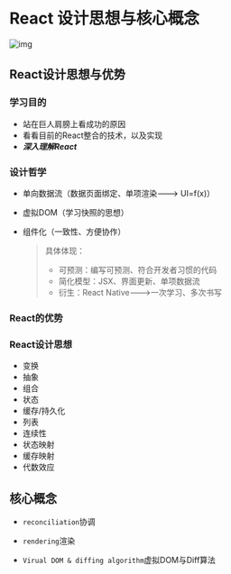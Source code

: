 #  React 设计思想与核心概念

![img](https://gitbook-media.oss-ap-southeast-1.aliyuncs.com/pics/5f30b2c50001578f06400359.jpg)

## React设计思想与优势

### 学习目的

- 站在巨人肩膀上看成功的原因
- 看看目前的React整合的技术，以及实现
- ***深入理解React***

### 设计哲学

- 单向数据流（数据页面绑定、单项渲染---> UI=f(x)）

- 虚拟DOM（学习快照的思想）

- 组件化（一致性、方便协作）

  > 具体体现：
  >
  > - 可预测：编写可预测、符合开发者习惯的代码
  > - 简化模型：JSX、界面更新、单项数据流
  > - 衍生：React Native--->一次学习、多次书写

### React的优势

### React设计思想

- 变换
- 抽象
- 组合
- 状态
- 缓存/持久化
- 列表
- 连续性
- 状态映射
- 缓存映射
- 代数效应

## 核心概念

- `reconciliation`协调

- `rendering`渲染
- `Virual DOM & diffing algorithm`虚拟DOM与Diff算法
